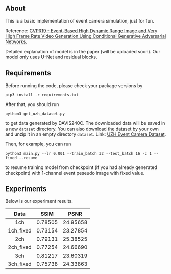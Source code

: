 ## About

This is a basic implementation of event camera simulation, just for fun. 

Reference: [CVPR19 - Event-Based High Dynamic Range Image and Very High Frame Rate Video Generation Using Conditional Generative Adversarial Networks](https://arxiv.org/pdf/1811.08230.pdf). 

Detailed explanation of model is in the paper (will be uploaded soon). Our model only uses U-Net and residual blocks.

## Requirements

Before running the code, please check your package versions by

```shell
pip3 install -r requirements.txt
```

After that, you should run

```shell
python3 get_uzh_dataset.py
```

 to get data generated by DAVIS240C. The downloaded data will be saved in a new  `dataset` directory. You can also download the dataset by your own and unzip it in an empty directory `dataset`. Link: [UZH Event Camera Dataset](http://rpg.ifi.uzh.ch/davis_data.html). 

Then, for example, you can run

```shell
python3 main.py --lr 0.001 --train_batch 32 --test_batch 16 -c 1 --fixed --resume
```

to resume training model from checkpoint (if you had already generated checkpoint) with 1-channel event peseudo image with fixed value.

## Experiments

Below is our experiment results.

|    Data   |   SSIM  |   PSNR   |
| :-------: | :-----: | :------: |
|    1ch    | 0.78505 | 24.95658 |
| 1ch_fixed | 0.73154 | 23.27854 |
|    2ch    | 0.79131 | 25.38525 |
| 2ch_fixed | 0.77254 | 24.66690 |
|    3ch    | 0.81217 | 23.60319 |
| 3ch_fixed | 0.75738 | 24.33863 |
